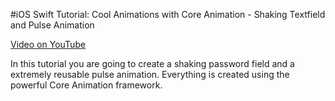 #iOS Swift Tutorial: Cool Animations with Core Animation - Shaking Textfield and Pulse Animation

[Video on YouTube](https://youtu.be/DNr5D7DSMr8)

In this tutorial you are going to create a shaking password field and a extremely reusable pulse animation. Everything is created using the powerful Core Animation framework.
